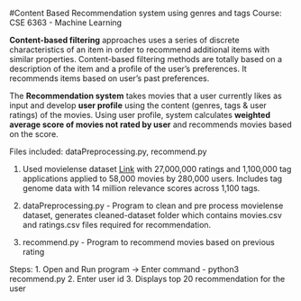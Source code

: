 #Content Based Recommendation system using genres and tags
Course: CSE 6363 - Machine Learning

**Content-based filtering** approaches uses a series of discrete characteristics of an item in order to recommend additional items with similar properties. Content-based filtering methods are totally based on a description of the item and a profile of the user’s preferences. It recommends items based on user’s past preferences.

The **Recommendation system** takes movies that a user currently likes as input and develop **user profile** using the content (genres, tags & user ratings) of the movies. Using user profile, system calculates **weighted average score of movies not rated by user** and recommends movies based on the score.

Files included: dataPreprocessing.py, recommend.py

1. Used movielense dataset [Link](https://grouplens.org/datasets/movielens/) with 27,000,000 ratings and 1,100,000 tag applications applied to 58,000 movies by 280,000 users. Includes tag genome data with 14 million relevance scores across 1,100 tags.

2. dataPreprocessing.py - Program to clean and pre process movielense dataset, generates cleaned-dataset folder which contains movies.csv and ratings.csv files required for recommendation.

3. recommend.py - Program to recommend movies based on previous rating

Steps:
    1. Open and Run program -> Enter command - python3 recommend.py
    2. Enter user id
    3. Displays top 20 recommendation for the user